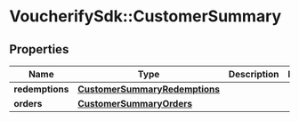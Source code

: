 # VoucherifySdk::CustomerSummary

## Properties

| Name | Type | Description | Notes |
| ---- | ---- | ----------- | ----- |
| **redemptions** | [**CustomerSummaryRedemptions**](CustomerSummaryRedemptions.md) |  |  |
| **orders** | [**CustomerSummaryOrders**](CustomerSummaryOrders.md) |  |  |

